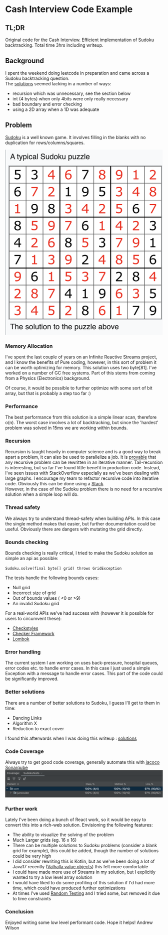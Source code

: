 # Cash Interview Code Example

## TL;DR
Original code for the Cash Interview.  Efficient implementation of Sudoku backtracking.  Total time 3hrs including writeup.

## Background
I spent the weekend doing leetcode in preparation and came across a Sudoku backtracking question.  
The [solutions](https://www.baeldung.com/java-sudoku) seemed lacking in a number of ways:

- recursion which was unnecessary, see the section below
- int (4 bytes) when only 4bits were only really necessary
- bad boundary and error checking
- using a 2D array when a 1D was adequate

## Problem
[Sudoku](https://en.wikipedia.org/wiki/Sudoku) is a well known game.  It involves filling in the blanks with no duplication for
rows/columns/squares.

![Sudoku](Sudoku.png)

### Memory Allocation
I've spent the last couple of years on an Infinite Reactive Streams project, and I know the benefits of Pure coding,
however, in this sort of problem it can be worth optimizing for memory.  This solution uses two byte[81].  I've 
worked on a number of GC free systems.  Part of this stems from coming from a Physics (Electronics) background.

Of course, it would be possible to further optimize with some sort of bit array, but that is probably a step too far :)

### Performance
The best performance from this solution is a simple linear scan, therefore o(n).  The worst case involves a lot of 
backtracking, but since the 'hardest' problem was solved in 15ms we are working within bounds.

### Recursion
Recursion is taught heavily in computer science and is a good way to break apart a problem, it can also be used to 
parallelize a job.  It is [provable](https://en.wikipedia.org/wiki/Church%E2%80%93Turing_thesis) that any
recursive problem can be rewritten in an iterative manner.  Tail-recursion is interesting, but so far I've found little
benefit in production code.  Instead, I've seen issues with StackOverflow especially as we've been dealing with large
graphs.  I encourage my team to refactor recursive code into iterative code.  Obviously this can be done using a 
[Stack](https://docs.oracle.com/en/java/javase/11/docs/api/java.base/java/util/ArrayDeque.html).  
However, in the case of the Sudoku problem there is no need for a recursive solution when a simple loop will do.

### Thread safety
We always try to understand thread-safety when building APIs.  In this case the single method makes that easier, but 
further documentation could be useful.  Obviously there are dangers with mutating the grid directly.

### Bounds checking
Bounds checking is really critical, I tried to make the Sudoku solution as simple an api as possible:

`Sudoku.solve(final byte[] grid) throws GridException`

The tests handle the following bounds cases:

- Null grid
- Incorrect size of grid
- Out of bounds values ( <0 or >9)
- An invalid Sudoku grid

For a real-world APIs we've had success with (however it is possible for users to circumvent these): 

- [Checkstyles](https://checkstyle.sourceforge.io/)
- [Checker Framework](https://checkerframework.org/)
- [Lombok](https://projectlombok.org/features/NonNull)

### Error handling
The current system I am working on uses back-pressure, hospital queues, error codes etc. to handle error cases.
In this case I just used a simple Exception with a message to handle error cases.  This part of the code could be 
significantly improved.

### Better solutions
There are a number of better solutions to Sudoku, I guess I'll get to them in time:

- Dancing Links
- Algorithm X
- Reduction to exact cover

I found this afterwards when I was doing this writeup : [solutions](https://medium.com/optima-blog/solving-sudoku-fast-702912c13307)

### Code Coverage
Always try to get good code coverage, generally automate this with [jacoco](https://www.eclemma.org/jacoco/) [Sonarqube](https://www.sonarqube.org/)  
![Coverage](coverage.png)

### Further work
Lately I've been doing a bunch of React work, so it would be easy to convert this into a rich-web solution.
Envisioning the following features:

- The ability to visualize the solving of the problem
- Much Larger grids (eg. 16 x 16)
- There can be multiple solutions to Sudoku problems (consider a blank grid for example), this could be added, though the number of solutions could be very high
- I did consider rewriting this is Kotlin, but as we've been doing a lot of Java17 recently ([Valhalla value objects](https://openjdk.java.net/jeps/8277163)) this felt more comfortable
- I could have made more use of Streams in my solution, but I explicitly wanted to try a low level array solution
- I would have liked to do some profiling of this solution if I'd had more time, which could have produced further optimizations
- At times I've used [Random Testing](https://en.wikipedia.org/wiki/Random_testing) and I tried some, but removed it due to time constraints

### Conclusion
Enjoyed writing some low level performant code.  Hope it helps!  Andrew Wilson




